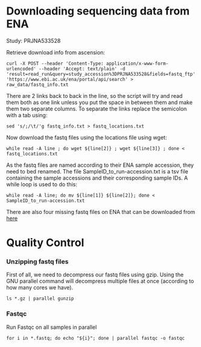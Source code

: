 # Downloading sequencing data from ENA
Study: PRJNA533528

Retrieve download info from ascension:
```
curl -X POST --header 'Content-Type: application/x-www-form-urlencoded' --header 'Accept: text/plain' -d 'result=read_run&query=study_accession%3DPRJNA533528&fields=fastq_ftp' 'https://www.ebi.ac.uk/ena/portal/api/search' > raw_data/fastq_info.txt
```

There are 2 links back to back in the line, so the script will try and read them both as one link unless you put the space in between them and make them two separate columns. To separate the links replace the semicolon with a tab using:
```
sed 's/;/\t/'g fastq_info.txt > fastq_locations.txt
```

Now download the fastq files using the locations file using wget:
```
while read -A line ; do wget ${line[2]} ; wget ${line[3]} ; done < fastq_locations.txt
```

As the fastq files are named according to their ENA sample accession, they need to bed renamed. The file SampleID_to_run-accession.txt is a tsv file containing the sample accessions and their corresponding sample IDs. A while loop is used to do this:
```
while read -A line; do mv ${line[1]} ${line[2]}; done < SampleID_to_run-accession.txt
``` 

There are also four missing fastq files on ENA that can be downloaded from [here](https://www.dropbox.com/sh/tzgwrdf571k3p5s/AADxy8aVGLEF_ZavbUiW9SCya?dl=0)
 
# Quality Control
### Unzipping fastq files
First of all, we need to decompress our fastq files using gzip. Using the GNU parallel command will decompress multiple files at once (according to how many cores we have).
```
ls *.gz | parallel gunzip
``` 

### Fastqc
Run Fastqc on all samples in parallel
```
for i in *.fastq; do echo "${i}"; done | parallel fastqc -o fastqc
```

